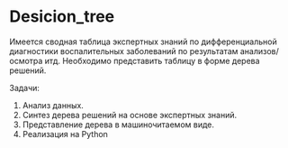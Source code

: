 # Desicion_tree

Имеется сводная таблица экспертных знаний по дифференциальной диагностики воспалительных заболеваний по результатам анализов/осмотра итд. Необходимо представить таблицу в форме дерева решений.

Задачи:
1. Анализ данных.
2. Синтез дерева решений на основе экспертных знаний.
3. Представление дерева в машиночитаемом виде.
4. Реализация на Python
